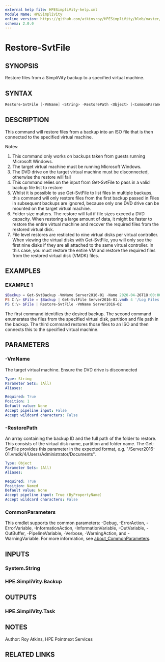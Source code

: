 ```yaml
---
external help file: HPESimpliVity-help.xml
Module Name: HPESimpliVity
online version: https://github.com/atkinsroy/HPESimpliVity/blob/master/docs/Get-SvtDatastoreComputeNode.md
schema: 2.0.0
---
```


# Restore-SvtFile

## SYNOPSIS

Restore files from a SimpliVity backup to a specified virtual machine.

## SYNTAX

```PowerShell
Restore-SvtFile [-VmName] <String> -RestorePath <Object> [<CommonParameters>]
```

## DESCRIPTION

This command will restore files from a backup into an ISO file that is then connected to the specified virtual machine.

Notes:

1. This command only works on backups taken from guests running Microsoft Windows.
2. The target virtual machine must be running Microsoft Windows.
3. The DVD drive on the target virtual machine must be disconnected, otherwise the restore will fail
4. This command relies on the input from Get-SvtFile to pass in a valid backup file list to restore
5. Whilst it is possible to use Get-SvtFile to list files in multiple backups, this command will only restore files from the first backup passed in.Files in subsequent backups are ignored, because only one DVD drive can be mounted on the target virtual machine.
6. Folder size matters. The restore will fail if file sizes exceed a DVD capacity. When restoring a large amount of data, it might be faster to restore the entire virtual machine and recover the required files from the restored virtual disk.
7. File level restores are resticted to nine virtual disks per virtual controller. When viewing the virtual disks with Get-SvtFile, you will only see the first nine disks if they are all attached to the same virtual controller. In this case, you must restore the entire VM and restore the required files from the restored virtual disk (VMDK) files.

## EXAMPLES

### EXAMPLE 1

```PowerShell
$Backup = Get-SvtBackup -VmName Server2016-01 -Name 2020-04-26T18:00:00+10:10
PS C:\> $File = $Backup | Get-SvtFile Server2016-01.vmdk 4 '/Log Files'
PS C:\> $File | Restore-SvtFile -VmName Server2016-02
```

The first command identifies the desired backup. The second command enumerates the files from the specified virtual disk, partition and file path in the backup. The third command restores those files to an ISO and then connects this to the specified virtual machine.

## PARAMETERS

### -VmName

The target virtual machine.
Ensure the DVD drive is disconnected

```yaml
Type: String
Parameter Sets: (All)
Aliases:

Required: True
Position: 1
Default value: None
Accept pipeline input: False
Accept wildcard characters: False
```

### -RestorePath

An array containing the backup ID and the full path of the folder to restore. This consists of the virtual disk name, partition and folder name. The Get-SvtFile provides this parameter in the expected format, e.g.
"/Server2016-01.vmdk/4/Users/Administrator/Documents".

```yaml
Type: Object
Parameter Sets: (All)
Aliases:

Required: True
Position: Named
Default value: None
Accept pipeline input: True (ByPropertyName)
Accept wildcard characters: False
```

### CommonParameters

This cmdlet supports the common parameters: -Debug, -ErrorAction, -ErrorVariable, -InformationAction, -InformationVariable, -OutVariable, -OutBuffer, -PipelineVariable, -Verbose, -WarningAction, and -WarningVariable. For more information, see [about_CommonParameters](http://go.microsoft.com/fwlink/?LinkID=113216).

## INPUTS

### System.String

### HPE.SimpliVity.Backup

## OUTPUTS

### HPE.SimpliVity.Task

## NOTES

Author: Roy Atkins, HPE Pointnext Services

## RELATED LINKS
